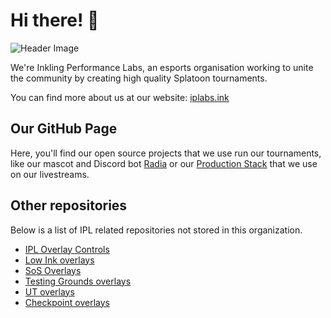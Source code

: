 # Hi there! 👋

![Header Image](https://iplabs.ink/images/orgBanner.png)

We're Inkling Performance Labs, an esports organisation working to unite the community by creating high quality Splatoon tournaments.

You can find more about us at our website: [iplabs.ink](https://iplabs.ink)

## Our GitHub Page

Here, you'll find our open source projects that we use run our tournaments, like our mascot and Discord bot [Radia](https://github.com/IPLSplatoon/Radia) or our [Production Stack](https://github.com/IPLSplatoon/Radia-Productions) that we use on our livestreams.

## Other repositories

Below is a list of IPL related repositories not stored in this organization.

- [IPL Overlay Controls](https://github.com/inkfarer/ipl-overlay-controls)
- [Low Ink overlays](https://github.com/inkfarer/low-ink-overlays)
- [SoS Overlays](https://github.com/inkfarer/sos-overlays)
- [Testing Grounds overlays](https://github.com/inkfarer/ut-overlays)
- [UT overlays](https://github.com/inkfarer/ut-overlays)
- [Checkpoint overlays](https://github.com/inkfarer/checkpoint-overlays)

